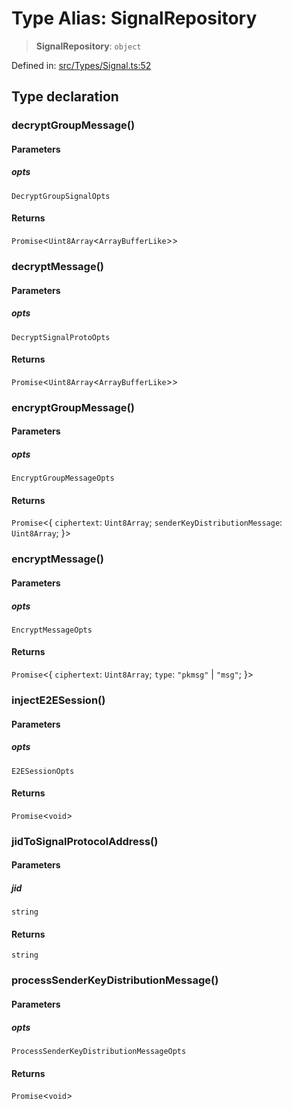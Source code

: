 # Type Alias: SignalRepository

> **SignalRepository**: `object`

Defined in: [src/Types/Signal.ts:52](https://github.com/Fokusdotid/Baileys/blob/b457796e9982984bfe7323cdd6fea8bc613c4ed0/src/Types/Signal.ts#L52)

## Type declaration

### decryptGroupMessage()

#### Parameters

##### opts

`DecryptGroupSignalOpts`

#### Returns

`Promise`\<`Uint8Array`\<`ArrayBufferLike`\>\>

### decryptMessage()

#### Parameters

##### opts

`DecryptSignalProtoOpts`

#### Returns

`Promise`\<`Uint8Array`\<`ArrayBufferLike`\>\>

### encryptGroupMessage()

#### Parameters

##### opts

`EncryptGroupMessageOpts`

#### Returns

`Promise`\<\{ `ciphertext`: `Uint8Array`; `senderKeyDistributionMessage`: `Uint8Array`; \}\>

### encryptMessage()

#### Parameters

##### opts

`EncryptMessageOpts`

#### Returns

`Promise`\<\{ `ciphertext`: `Uint8Array`; `type`: `"pkmsg"` \| `"msg"`; \}\>

### injectE2ESession()

#### Parameters

##### opts

`E2ESessionOpts`

#### Returns

`Promise`\<`void`\>

### jidToSignalProtocolAddress()

#### Parameters

##### jid

`string`

#### Returns

`string`

### processSenderKeyDistributionMessage()

#### Parameters

##### opts

`ProcessSenderKeyDistributionMessageOpts`

#### Returns

`Promise`\<`void`\>
